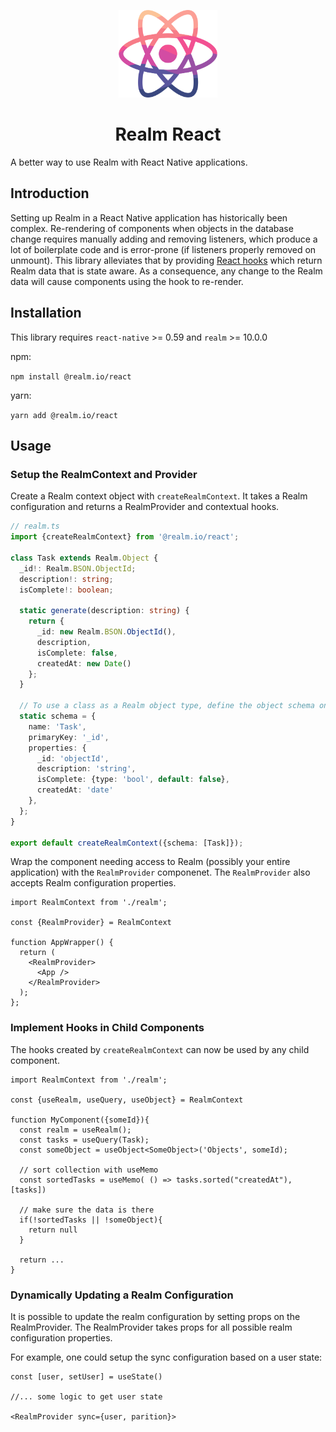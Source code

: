 <p align="center">
  <img height="140" src="logo.svg" alt="Realm React Logo"/>
</p>

<h1 align="center">
  Realm React
</h1>

A better way to use Realm with React Native applications.

## Introduction
Setting up Realm in a React Native application has historically been complex. Re-rendering of components when objects in the database change requires manually adding and removing listeners, which produce a lot of boilerplate code and is error-prone (if listeners properly removed on unmount). This library alleviates that by providing [React hooks](https://reactjs.org/docs/hooks-intro.html) which return Realm data that is state aware. As a consequence, any change to the Realm data will cause components using the hook to re-render.

## Installation

This library requires `react-native` >= 0.59 and `realm` >= 10.0.0

npm:

```npm install @realm.io/react```

yarn:

```yarn add @realm.io/react```


## Usage
### Setup the RealmContext and Provider

Create a Realm context object with `createRealmContext`.  It takes a Realm configuration and returns a RealmProvider and contextual hooks.

```typescript
// realm.ts
import {createRealmContext} from '@realm.io/react';

class Task extends Realm.Object {
  _id!: Realm.BSON.ObjectId;
  description!: string;
  isComplete!: boolean;

  static generate(description: string) {
    return {
      _id: new Realm.BSON.ObjectId(),
      description,
      isComplete: false,
      createdAt: new Date()
    };
  }

  // To use a class as a Realm object type, define the object schema on the static property "schema".
  static schema = {
    name: 'Task',
    primaryKey: '_id',
    properties: {
      _id: 'objectId',
      description: 'string',
      isComplete: {type: 'bool', default: false},
      createdAt: 'date'
    },
  };
}

export default createRealmContext({schema: [Task]});
```

Wrap the component needing access to Realm (possibly your entire application) with the `RealmProvider` componenet.
The `RealmProvider` also accepts Realm configuration properties.

```tsx
import RealmContext from './realm';

const {RealmProvider} = RealmContext

function AppWrapper() {
  return (
    <RealmProvider>
      <App />
    </RealmProvider>
  );
};
```
### Implement Hooks in Child Components

The hooks created by `createRealmContext` can now be used by any child component.

```tsx
import RealmContext from './realm';

const {useRealm, useQuery, useObject} = RealmContext

function MyComponent({someId}){
  const realm = useRealm();
  const tasks = useQuery(Task);
  const someObject = useObject<SomeObject>('Objects', someId);

  // sort collection with useMemo
  const sortedTasks = useMemo( () => tasks.sorted("createdAt"), [tasks])

  // make sure the data is there
  if(!sortedTasks || !someObject){
    return null
  }

  return ...
}
```


### Dynamically Updating a Realm Configuration

It is possible to update the realm configuration by setting props on the RealmProvider.  The RealmProvider takes props for all possible realm configuration properties.

For example, one could setup the sync configuration based on a user state:

```tsx
const [user, setUser] = useState()

//... some logic to get user state

<RealmProvider sync={user, parition}>
```